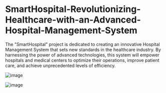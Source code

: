 # SmartHospital-Revolutionizing-Healthcare-with-an-Advanced-Hospital-Management-System
The "SmartHospital" project is dedicated to creating an innovative Hospital Management System that sets new standards in the healthcare industry. By harnessing the power of advanced technologies, this system will empower hospitals and medical centers to optimize their operations, improve patient care, and achieve unprecedented levels of efficiency.


![image](https://github.com/SHrouk-Hesh/SmartHospital-Revolutionizing-Healthcare-with-an-Advanced-Hospital-Management-System/assets/121517766/e212b1e0-7c11-43a0-90f1-04edffdd2440)


![image](https://github.com/SHrouk-Hesh/SmartHospital-Revolutionizing-Healthcare-with-an-Advanced-Hospital-Management-System/assets/121517766/86989455-100c-462f-ae3f-0d84d7feb57a)
